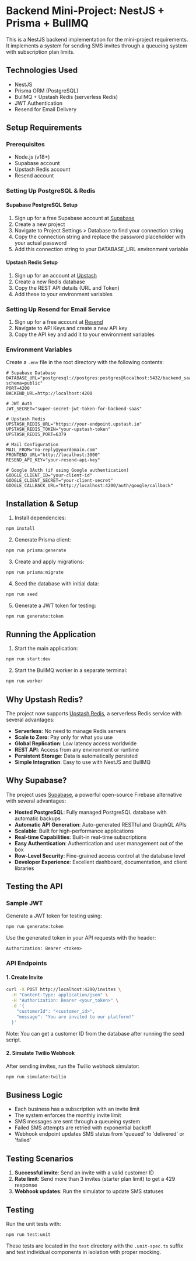 # Backend Mini-Project: NestJS + Prisma + BullMQ

This is a NestJS backend implementation for the mini-project requirements. It implements a system for sending SMS invites through a queueing system with subscription plan limits.

## Technologies Used

- NestJS
- Prisma ORM (PostgreSQL)
- BullMQ + Upstash Redis (serverless Redis)
- JWT Authentication
- Resend for Email Delivery

## Setup Requirements

### Prerequisites

- Node.js (v18+)
- Supabase account
- Upstash Redis account
- Resend account

### Setting Up PostgreSQL & Redis

#### Supabase PostgreSQL Setup

1. Sign up for a free Supabase account at [Supabase](https://supabase.com/)
2. Create a new project
3. Navigate to Project Settings > Database to find your connection string
4. Copy the connection string and replace the password placeholder with your actual password
5. Add this connection string to your DATABASE_URL environment variable

#### Upstash Redis Setup

1. Sign up for an account at [Upstash](https://upstash.com/)
2. Create a new Redis database
3. Copy the REST API details (URL and Token)
4. Add these to your environment variables

### Setting Up Resend for Email Service

1. Sign up for a free account at [Resend](https://resend.com/)
2. Navigate to API Keys and create a new API key
3. Copy the API key and add it to your environment variables

### Environment Variables

Create a `.env` file in the root directory with the following contents:

```
# Supabase Database
DATABASE_URL="postgresql://postgres:postgres@localhost:5432/backend_saas?schema=public"
PORT=4200
BACKEND_URL=http://localhost:4200

# JWT Auth
JWT_SECRET="super-secret-jwt-token-for-backend-saas"

# Upstash Redis
UPSTASH_REDIS_URL="https://your-endpoint.upstash.io"
UPSTASH_REDIS_TOKEN="your-upstash-token"
UPSTASH_REDIS_PORT=6379

# Mail Configuration
MAIL_FROM="no-reply@yourdomain.com"
FRONTEND_URL="http://localhost:3000"
RESEND_API_KEY="your-resend-api-key"

# Google OAuth (if using Google authentication)
GOOGLE_CLIENT_ID="your-client-id"
GOOGLE_CLIENT_SECRET="your-client-secret"
GOOGLE_CALLBACK_URL="http://localhost:4200/auth/google/callback"
```

## Installation & Setup

1. Install dependencies:

```bash
npm install
```

2. Generate Prisma client:

```bash
npm run prisma:generate
```

3. Create and apply migrations:

```bash
npm run prisma:migrate
```

4. Seed the database with initial data:

```bash
npm run seed
```

5. Generate a JWT token for testing:

```bash
npm run generate:token
```

## Running the Application

1. Start the main application:

```bash
npm run start:dev
```

2. Start the BullMQ worker in a separate terminal:

```bash
npm run worker
```

## Why Upstash Redis?

The project now supports [Upstash Redis](https://upstash.com/), a serverless Redis service with several advantages:

- **Serverless**: No need to manage Redis servers
- **Scale to Zero**: Pay only for what you use
- **Global Replication**: Low latency access worldwide
- **REST API**: Access from any environment or runtime
- **Persistent Storage**: Data is automatically persisted
- **Simple Integration**: Easy to use with NestJS and BullMQ

## Why Supabase?

The project uses [Supabase](https://supabase.com/), a powerful open-source Firebase alternative with several advantages:

- **Hosted PostgreSQL**: Fully managed PostgreSQL database with automatic backups
- **Automatic API Generation**: Auto-generated RESTful and GraphQL APIs
- **Scalable**: Built for high-performance applications
- **Real-time Capabilities**: Built-in real-time subscriptions 
- **Easy Authentication**: Authentication and user management out of the box
- **Row-Level Security**: Fine-grained access control at the database level
- **Developer Experience**: Excellent dashboard, documentation, and client libraries

## Testing the API

### Sample JWT

Generate a JWT token for testing using:

```bash
npm run generate:token
```

Use the generated token in your API requests with the header:
```
Authorization: Bearer <token>
```

### API Endpoints

#### 1. Create Invite

```bash
curl -X POST http://localhost:4200/invites \
  -H "Content-Type: application/json" \
  -H "Authorization: Bearer <your_token>" \
  -d '{
    "customerId": "<customer_id>",
    "message": "You are invited to our platform!"
  }'
```

Note: You can get a customer ID from the database after running the seed script.

#### 2. Simulate Twilio Webhook

After sending invites, run the Twilio webhook simulator:

```bash
npm run simulate:twilio
```

## Business Logic

- Each business has a subscription with an invite limit
- The system enforces the monthly invite limit
- SMS messages are sent through a queueing system
- Failed SMS attempts are retried with exponential backoff
- Webhook endpoint updates SMS status from 'queued' to 'delivered' or 'failed'

## Testing Scenarios

1. **Successful invite**: Send an invite with a valid customer ID
2. **Rate limit**: Send more than 3 invites (starter plan limit) to get a 429 response
3. **Webhook updates**: Run the simulator to update SMS statuses

## Testing

Run the unit tests with:

```bash
npm run test:unit
```

These tests are located in the `test` directory with the `.unit-spec.ts` suffix and test individual components in isolation with proper mocking.
